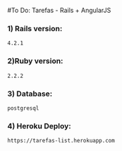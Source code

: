 #To Do: Tarefas - Rails + AngularJS

### 1) Rails version:
    4.2.1

### 2)Ruby version:
    2.2.2

### 3) Database:
    postgresql

### 4) Heroku Deploy:
    https://tarefas-list.herokuapp.com